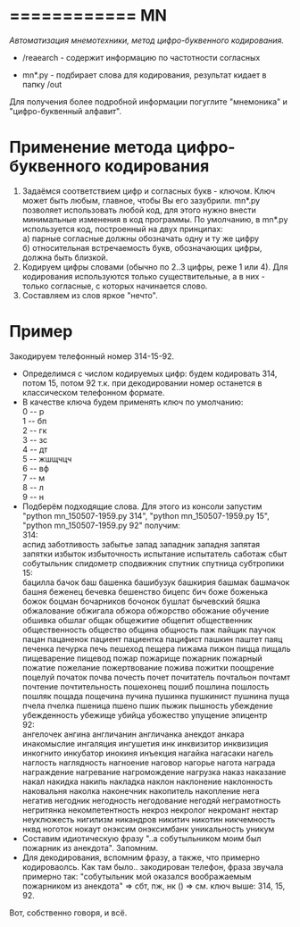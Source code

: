 ============
MN
============
_Автоматизация мнемотехники, метод цифро-буквенного кодирования._

* /reaearch - содержит информацию по частотности согласных

* mn*.py    - подбирает слова для кодирования, результат кидает в папку /out


Для получения более подробной информации погуглите "мнемоника" и "цифро-буквенный алфавит".


# Применение метода цифро-буквенного кодирования

1. Задаёмся соответствием цифр и согласных букв - ключом.
Ключ может быть любым, главное, чтобы Вы его зазубрили. mn*.py позволяет использовать любой код,
для этого нужно внести минимальные изменения в код программы.
По умолчанию, в mn*.py используется код, построенный на двух принципах:  
а) парные согласные должны обозначать одну и ту же цифру  
б) относительная встречаемость букв, обозначающих цифры, должна быть близкой.
2. Кодируем цифры словами (обычно по 2..3 цифры, реже 1 или 4). Для кодирования используются 
только существительные, а в них - только согласные, с которых начинается слово.
3. Составляем из слов яркое "нечто".

# Пример
Закодируем телефонный номер 314-15-92.  
* Определимся с числом кодируемых цифр: будем кодировать 314, потом 15, потом 92 т.к. 
при декодировании номер останется в классическом телефонном формате.
* В качестве ключа будем применять ключ по умолчанию:  
0 -- р  
1 -- бп  
2 -- гк  
3 -- зс  
4 -- дт  
5 -- жшщчцч  
6 -- вф  
7 -- м  
8 -- л  
9 -- н  
* Подберём подходящие слова. Для этого из консоли запустим "python mn_150507-1959.py 314", 
"python mn_150507-1959.py 15", "python mn_150507-1959.py 92" получим:  
314:  
аспид заботливость забытье запад западник западня запятая запятки избыток избыточность испытание испытатель саботаж сбыт собутыльник спидометр сподвижник спутник спутница субтропики  
15:  
бацилла бачок баш башенка башибузук башкирия башмак башмачок башня беженец бечевка бешенство бицепс бич боже боженька божок боцман бочарников бочонок бушлат бычевский бяшка обжалование обжигала обжора обжорство обожание обучение обшивка обшлаг общак общежитие общепит общественник общественность общество община общность паж пайщик паучок пацан пацаненок пациент пациентка пацифист пашкин паштет паяц печенка печурка печь пешеход пещера пижама пижон пицца пищаль пищеварение пищевод пожар пожарище пожарник пожарный пожатие пожелание пожертвование пожива пожитки поощрение поцелуй початок почва почесть почет почитатель почтальон почтамт почтение почтительность пошехонец пошиб пошлина пошлость пошляк пощада пощечина пучина пушинка пушкинист пушнина пуща пчела пчелка пшеница пшено пшик пыжик пышность убеждение убежденность убежище убийца убожество упущение эпицентр  
92:  
ангелочек ангина англичанин англичанка анекдот анкара инакомыслие ингаляция ингушетия инк инквизитор инквизиция инкогнито инкубатор инокиня инъекция нагайка нагасаки нагель наглость наглядность нагноение наговор нагорье нагота награда награждение нагревание нагромождение нагрузка наказ наказание накал накидка накипь накладка наклон наклонение наклонность наковальня наколка наконечник накопитель накопление нега негатив негодник негодность негодование негодяй неграмотность негритянка некомпетентность некроз некролог некромант нектар неуклюжесть нигилизм никандров никитич никотин никчемность нквд ноготок нокаут онэксим онэксимбанк уникальность уникум  
* Составим идиотическую фразу "..а собутыльником моим был пожарник из анекдота". 
Запомним.
* Для декодирования, вспомним фразу, а также, что примерно кодироваолсь. Как там было.. закодирован телефон, фраза звучала примерно так: "собутыльник мой оказался воображаемым пожарником из анекдота" => сбт, пж, нк () => см. ключ выше: 314, 15, 92.

Вот, собственно говоря, и всё.
